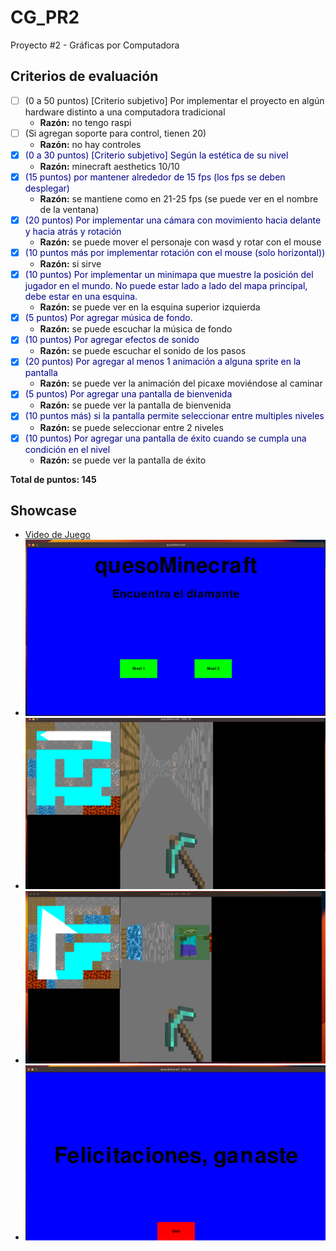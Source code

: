 # CG_PR2
Proyecto #2 - Gráficas por Computadora

## Criterios de evaluación

- [ ] (0 a 50 puntos) [Criterio subjetivo] Por implementar el proyecto en algún hardware distinto a una computadora tradicional
   - **Razón:** no tengo raspi
- [ ] (Si agregan soporte para control, tienen 20)
   - **Razón:** no hay controles
- [x] <span style="color:darkblue;">(0 a 30 puntos) [Criterio subjetivo] Según la estética de su nivel</span>
   - **Razón:** minecraft aesthetics 10/10
- [x] <span style="color:darkblue;">(15 puntos) por mantener alrededor de 15 fps (los fps se deben desplegar)</span>
   - **Razón:** se mantiene como en 21-25 fps (se puede ver en el nombre de la ventana)
- [x] <span style="color:darkblue;">(20 puntos) Por implementar una cámara con movimiento hacia delante y hacia atrás y rotación</span>
   - **Razón:** se puede mover el personaje con wasd y rotar con el mouse
- [x] <span style="color:darkblue;">(10 puntos más por implementar rotación con el mouse (solo horizontal))</span>
   - **Razón:** si sirve
- [x] <span style="color:darkblue;">(10 puntos) Por implementar un minimapa que muestre la posición del jugador en el mundo. No puede estar lado a lado del mapa principal, debe estar en una esquina.</span>
   - **Razón:** se puede ver en la esquina superior izquierda
- [x] <span style="color:darkblue;">(5 puntos) Por agregar música de fondo.</span>
   - **Razón:** se puede escuchar la música de fondo
- [x] <span style="color:darkblue;">(10 puntos) Por agregar efectos de sonido</span>
   - **Razón:** se puede escuchar el sonido de los pasos
- [x] <span style="color:darkblue;">(20 puntos) Por agregar al menos 1 animación a alguna sprite en la pantalla</span>
   - **Razón:** se puede ver la animación del picaxe moviéndose al caminar
- [x] <span style="color:darkblue;">(5 puntos) Por agregar una pantalla de bienvenida</span>
   - **Razón:** se puede ver la pantalla de bienvenida
- [x] <span style="color:darkblue;">(10 puntos más) si la pantalla permite seleccionar entre multiples niveles</span>
   - **Razón:** se puede seleccionar entre 2 niveles
- [x] <span style="color:darkblue;">(10 puntos) Por agregar una pantalla de éxito cuando se cumpla una condición en el nivel</span>
   - **Razón:** se puede ver la pantalla de éxito

**Total de puntos: 145**

## Showcase

- [Video de Juego](https://youtu.be/my_lthTBW3s)
- ![Home](./screenshots/home.png)
- ![Level 1](./screenshots/level1.png)
- ![Level 2](./screenshots/level2.png)
- ![Success](./screenshots/win.png)
